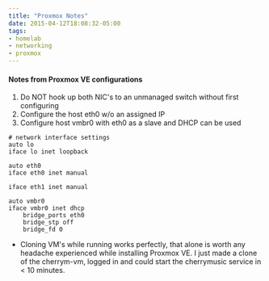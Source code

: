 ```yaml
---
title: "Proxmox Notes"
date: 2015-04-12T18:08:32-05:00
tags:
- homelab
- networking
- proxmox
---
```


#### Notes from Proxmox VE configurations

1. Do NOT hook up both NIC's to an unmanaged switch without first configuring
2. Configure the host eth0 w/o an assigned IP
3. Configure host vmbr0 with eth0 as a slave and DHCP can be used

```
# network interface settings
auto lo
iface lo inet loopback

auto eth0
iface eth0 inet manual

iface eth1 inet manual

auto vmbr0
iface vmbr0 inet dhcp
	bridge_ports eth0
	bridge_stp off
	bridge_fd 0
```

* Cloning VM's while running works perfectly, that alone is worth any headache
experienced while installing Proxmox VE. I just made a clone of the cherrym-vm, logged in and could start the cherrymusic service in < 10 minutes.
